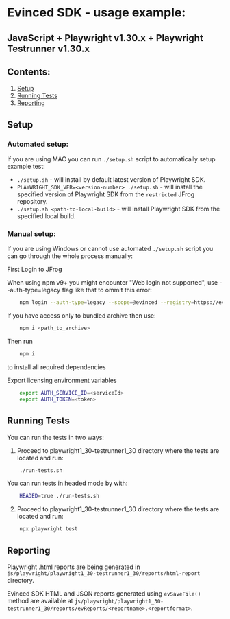 # Evinced SDK - usage example:
## JavaScript + Playwright v1.30.x + Playwright Testrunner v1.30.x


## Contents:
1. [Setup](#setup)
2. [Running Tests](#running-tests)
3. [Reporting](#reporting)


## Setup

### Automated setup:

If you are using MAC you can run `./setup.sh` script to automatically setup example test:

* `./setup.sh` - will install by default latest version of Playwright SDK.
* `PLAYWRIGHT_SDK_VER=<version-number> ./setup.sh` - will install the specified version of Playwright SDK from the `restricted` JFrog repository.
* `./setup.sh <path-to-local-build>` - will install Playwright SDK from the specified local build.


### Manual setup:

If you are using Windows or cannot use automated `./setup.sh` script you can go through the whole process manually:

First Login to JFrog

When using npm v9+ you might encounter "Web login not supported", use --auth-type=legacy flag like that to ommit this error:
```bash
    npm login --auth-type=legacy --scope=@evinced --registry=https://evinced.jfrog.io/artifactory/api/npm/restricted-npm/
```

If you have access only to bundled archive then use:
```bash
    npm i <path_to_archive>
```

Then run 
```bash
    npm i
```
to install all required dependencies

Export licensing environment variables
```bash
    export AUTH_SERVICE_ID=<serviceId>
    export AUTH_TOKEN=<token>
```

## Running Tests

You can run the tests in two ways:

1. Proceed to playwright1_30-testrunner1_30 directory where the tests are located and run:
```bash
    ./run-tests.sh
```
You can run tests in headed mode by with:
```bash
    HEADED=true ./run-tests.sh
```

2. Proceed to playwright1_30-testrunner1_30 directory where the tests are located and run:
```bash
    npx playwright test
```

## Reporting
  
Playwright .html reports are being generated in `js/playwright/playwright1_30-testrunner1_30/reports/html-report` directory.

Evinced SDK HTML and JSON reports generated using `evSaveFile()` method are available at `js/playwright/playwright1_30-testrunner1_30/reports/evReports/<reportname>.<reportformat>`.
  